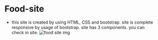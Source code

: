 # Food-site
- this site is created by using HTML, CSS and bootstrap. site is complete responsive by usage of bootstrap. site has 3 components. you can check in site.
![food site img](https://github.com/Arpit9945/Food-site/assets/134361516/532d4580-8cec-465f-9e57-6d4ca79ad282)
